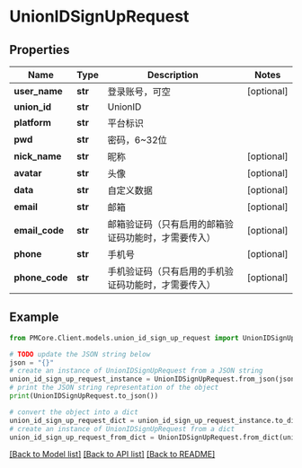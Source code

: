 # UnionIDSignUpRequest


## Properties

Name | Type | Description | Notes
------------ | ------------- | ------------- | -------------
**user_name** | **str** | 登录账号，可空 | [optional] 
**union_id** | **str** | UnionID | 
**platform** | **str** | 平台标识 | 
**pwd** | **str** | 密码，6~32位 | 
**nick_name** | **str** | 昵称 | [optional] 
**avatar** | **str** | 头像 | [optional] 
**data** | **str** | 自定义数据 | [optional] 
**email** | **str** | 邮箱 | [optional] 
**email_code** | **str** | 邮箱验证码（只有启用的邮箱验证码功能时，才需要传入） | [optional] 
**phone** | **str** | 手机号 | [optional] 
**phone_code** | **str** | 手机验证码（只有启用的手机验证码功能时，才需要传入） | [optional] 

## Example

```python
from PMCore.Client.models.union_id_sign_up_request import UnionIDSignUpRequest

# TODO update the JSON string below
json = "{}"
# create an instance of UnionIDSignUpRequest from a JSON string
union_id_sign_up_request_instance = UnionIDSignUpRequest.from_json(json)
# print the JSON string representation of the object
print(UnionIDSignUpRequest.to_json())

# convert the object into a dict
union_id_sign_up_request_dict = union_id_sign_up_request_instance.to_dict()
# create an instance of UnionIDSignUpRequest from a dict
union_id_sign_up_request_from_dict = UnionIDSignUpRequest.from_dict(union_id_sign_up_request_dict)
```
[[Back to Model list]](../README.md#documentation-for-models) [[Back to API list]](../README.md#documentation-for-api-endpoints) [[Back to README]](../README.md)


